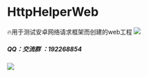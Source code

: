 # HttpHelperWeb
:fire:用于测试安卓网络请求框架而创建的web工程
![](https://github.com/Xbean1024/HttpHelperWeb/blob/master/gif/login_register.gif)
##### QQ：交流群 ：192268854
![](https://github.com/Xbean1024/XHttp/blob/master/gif/QQ.JPG)

